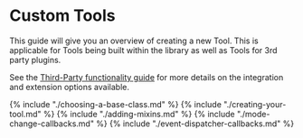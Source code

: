 # Custom Tools

This guide will give you an overview of creating a new Tool. This is applicable for Tools being built within the library as well as Tools for 3rd party plugins.

See the [Third-Party functionality guide](../third-party-functionality/index.md) for more details on the integration and extension options available.

{% include "./choosing-a-base-class.md" %}
{% include "./creating-your-tool.md" %}
{% include "./adding-mixins.md" %}
{% include "./mode-change-callbacks.md" %}
{% include "./event-dispatcher-callbacks.md" %}
